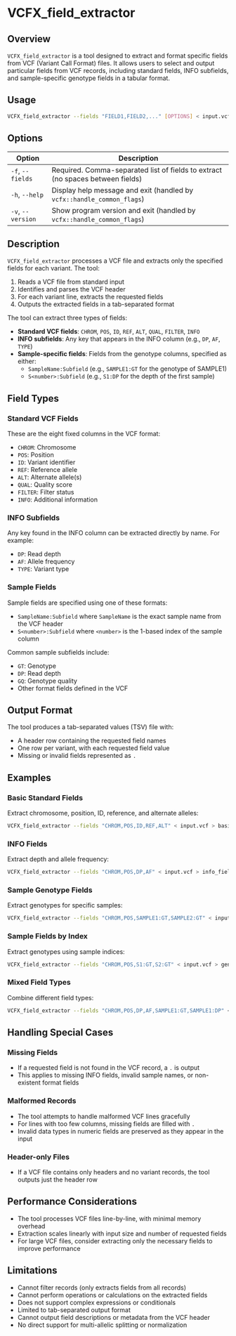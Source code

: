 # VCFX_field_extractor

## Overview
`VCFX_field_extractor` is a tool designed to extract and format specific fields from VCF (Variant Call Format) files. It allows users to select and output particular fields from VCF records, including standard fields, INFO subfields, and sample-specific genotype fields in a tabular format.

## Usage
```bash
VCFX_field_extractor --fields "FIELD1,FIELD2,..." [OPTIONS] < input.vcf > output.tsv
```

## Options
| Option | Description |
|--------|-------------|
| `-f`, `--fields` | Required. Comma-separated list of fields to extract (no spaces between fields) |
| `-h`, `--help` | Display help message and exit (handled by `vcfx::handle_common_flags`) |
| `-v`, `--version` | Show program version and exit (handled by `vcfx::handle_common_flags`) |

## Description
`VCFX_field_extractor` processes a VCF file and extracts only the specified fields for each variant. The tool:

1. Reads a VCF file from standard input
2. Identifies and parses the VCF header
3. For each variant line, extracts the requested fields
4. Outputs the extracted fields in a tab-separated format

The tool can extract three types of fields:
- **Standard VCF fields**: `CHROM`, `POS`, `ID`, `REF`, `ALT`, `QUAL`, `FILTER`, `INFO`
- **INFO subfields**: Any key that appears in the INFO column (e.g., `DP`, `AF`, `TYPE`)
- **Sample-specific fields**: Fields from the genotype columns, specified as either:
  - `SampleName:Subfield` (e.g., `SAMPLE1:GT` for the genotype of SAMPLE1)
  - `S<number>:Subfield` (e.g., `S1:DP` for the depth of the first sample)

## Field Types

### Standard VCF Fields
These are the eight fixed columns in the VCF format:
- `CHROM`: Chromosome
- `POS`: Position
- `ID`: Variant identifier
- `REF`: Reference allele
- `ALT`: Alternate allele(s)
- `QUAL`: Quality score
- `FILTER`: Filter status
- `INFO`: Additional information

### INFO Subfields
Any key found in the INFO column can be extracted directly by name. For example:
- `DP`: Read depth
- `AF`: Allele frequency
- `TYPE`: Variant type

### Sample Fields
Sample fields are specified using one of these formats:
- `SampleName:Subfield` where `SampleName` is the exact sample name from the VCF header
- `S<number>:Subfield` where `<number>` is the 1-based index of the sample column

Common sample subfields include:
- `GT`: Genotype
- `DP`: Read depth
- `GQ`: Genotype quality
- Other format fields defined in the VCF

## Output Format
The tool produces a tab-separated values (TSV) file with:
- A header row containing the requested field names
- One row per variant, with each requested field value
- Missing or invalid fields represented as `.`

## Examples

### Basic Standard Fields
Extract chromosome, position, ID, reference, and alternate alleles:
```bash
VCFX_field_extractor --fields "CHROM,POS,ID,REF,ALT" < input.vcf > basic_fields.tsv
```

### INFO Fields
Extract depth and allele frequency:
```bash
VCFX_field_extractor --fields "CHROM,POS,DP,AF" < input.vcf > info_fields.tsv
```

### Sample Genotype Fields
Extract genotypes for specific samples:
```bash
VCFX_field_extractor --fields "CHROM,POS,SAMPLE1:GT,SAMPLE2:GT" < input.vcf > genotypes.tsv
```

### Sample Fields by Index
Extract genotypes using sample indices:
```bash
VCFX_field_extractor --fields "CHROM,POS,S1:GT,S2:GT" < input.vcf > genotypes_by_index.tsv
```

### Mixed Field Types
Combine different field types:
```bash
VCFX_field_extractor --fields "CHROM,POS,DP,AF,SAMPLE1:GT,SAMPLE1:DP" < input.vcf > mixed_fields.tsv
```

## Handling Special Cases

### Missing Fields
- If a requested field is not found in the VCF record, a `.` is output
- This applies to missing INFO fields, invalid sample names, or non-existent format fields

### Malformed Records
- The tool attempts to handle malformed VCF lines gracefully
- For lines with too few columns, missing fields are filled with `.`
- Invalid data types in numeric fields are preserved as they appear in the input

### Header-only Files
- If a VCF file contains only headers and no variant records, the tool outputs just the header row

## Performance Considerations
- The tool processes VCF files line-by-line, with minimal memory overhead
- Extraction scales linearly with input size and number of requested fields
- For large VCF files, consider extracting only the necessary fields to improve performance

## Limitations
- Cannot filter records (only extracts fields from all records)
- Cannot perform operations or calculations on the extracted fields
- Does not support complex expressions or conditionals
- Limited to tab-separated output format
- Cannot output field descriptions or metadata from the VCF header
- No direct support for multi-allelic splitting or normalization 
